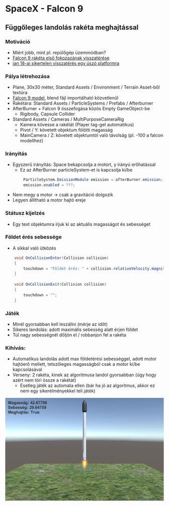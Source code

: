 # SpaceX - Falcon 9

## Függőleges landolás rakéta meghajtással

### Motiváció
- Miért jobb, mint pl. repülőgép üzemmódban?
- [Falcon 9 rakéta első fokozazának visszatérése](https://www.youtube.com/watch?v=ANv5UfZsvZQ)
- [jan 18-ai sikertelen visszatérés egy úszó platformra](https://www.youtube.com/watch?v=Nd9ySTUVEMA)

### Pálya létrehozása

- Plane, 30x30 méter, Standard Assets / Environment / Terrain Asset-ből textúra
- [Falcon 9 model](https://github.com/zlsa/f9r-v2), blend fájl importálható közvetlenül
- Rakétára: Standard Assets / ParticleSystems / Prefabs / Afterburner
- AfterBurner + Falcon 9 összefogása közös Empty GameObject-be
  - Rigibody, Capsule Collider
- Standard Assets / Cameras / MultiPurposeCameraRig
  - Kamera kövesse a rakétát (Player tag-gel automatikus)
  - Pivot / Y: követett objektum fölötti magasság
  - MainCamera / Z: követett objektumtól való távolság (pl. -100 a falcon modellhez)
  
### Irányítás

- Egyszerű irányítás: Space bekapcsolja a motort, y irányú erőhatással
  - Ez az AfterBurner particleSystem-et is kapcsolja ki/be
```csharp
        ParticleSystem.EmissionModule emission = afterBurner.emission;
        emission.enabled = ???;         
```
- Nem megy a motor -> csak a gravitáció dolgozik
- Legyen állítható a motor hajtó ereje
	
### Státusz kijelzés

- Egy text objektumra írjuk ki az aktuális magasságot és sebességet	
	
### Földet érés sebessége
- A síkkal való ütközés
```csharp
    void OnCollisionEnter(Collision collision)
    {
        touchdown = "Földet érés: " + collision.relativeVelocity.magnitude;
    }

    void OnCollisionExit(Collision collision)
    {
        touchdown = "";
    }
```

### Játék
- Minél gyorsabban kell leszállni (mérje az időt)
- Sikeres landolás: adott maximális sebesség alatt érjen földet
- Túl nagy sebességnél dőljön el / robbanjon fel a rakéta

### Kihívás:
- Automatikus landolás adott max földetérési sebességgel, adott motor hajtóerő mellett, tetszőleges magasságból csak a motor ki/be kapcsolásával
- Verseny: 2 rakéta, kinek az algoritmusa landol gyorsabban (úgy hogy azért nem töri össze a rakétát)
  - Esetleg játék az automata ellen (bár ha jó az algoritmus, akkor ez nem egy sikerélményekkel teli játék)

![Image](falcon.png?raw=true)
